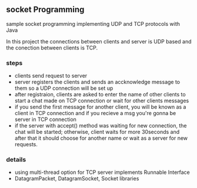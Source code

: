 ## socket Programming
sample socket programming implementing UDP and TCP protocols with Java

In this project the connections between clients and server is UDP based and the conection between clients is TCP. 

### steps
+ clients send request to server 
+ server registers the clients and sends an accknowledge message to them so a UDP connection will be set up
+ after registraion, clients are asked to enter the name of other clients to start a chat made on TCP connection or wait for other clients messages 
+ if you send the first message for another client, you will be known as a client in TCP connection and if you recieve a msg you're gonna be server in TCP connection
+ if the server with accept() method was waiting for new connection, the chat will be started; otherwise, client waits for more 30seconds and after that it should choose for another name or wait as a server for new requests.

### details
+ using multi-thread option for TCP server implements Runnable Interface
+ DatagramPacket, DatagramSocket, Socket libraries 

